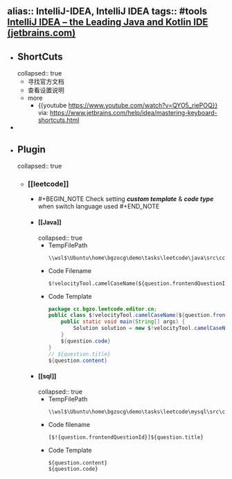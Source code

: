 alias:: IntelliJ-IDEA, IntelliJ IDEA
tags:: #tools
[IntelliJ IDEA – the Leading Java and Kotlin IDE (jetbrains.com)](https://www.jetbrains.com/idea/)
-
- ## ShortCuts
  collapsed:: true
  - 寻找官方文档
  - 查看设置说明
  - more
    - {{youtube https://www.youtube.com/watch?v=QYO5_riePOQ}}
      via: https://www.jetbrains.com/help/idea/mastering-keyboard-shortcuts.html
-
- ## Plugin
  collapsed:: true
  - ### [[leetcode]]
    - #+BEGIN_NOTE
      Check setting ***custom template*** & ***code type*** when switch language used
      #+END_NOTE
    - #### [[Java]]
      collapsed:: true
      - TempFilePath
        ```
        \\wsl$\Ubuntu\home\bgzocg\demo\tasks\leetcode\java\src\cc\bgzo
        ```
      - Code Filename
        ```
        $!velocityTool.camelCaseName(${question.frontendQuestionId})$!velocityTool.camelCaseName(${question.title})
        ```
      - Code Template
        ```java
        package cc.bgzo.leetcode.editor.cn;
        public class $!velocityTool.camelCaseName(${question.frontendQuestionId})$!velocityTool.camelCaseName(${question.title}){
            public static void main(String[] args) {
                Solution solution = new $!velocityTool.camelCaseName(${question.frontendQuestionId})$!velocityTool.camelCaseName(${question.title})().new Solution();
            }
            ${question.code}
        }
        // ${question.title}
        ${question.content}
        ```
    - #### [[sql]]
      collapsed:: true
      - TempFilePath
        ```
        \\wsl$\Ubuntu\home\bgzocg\demo\tasks\leetcode\mysql\src\cc\bgzo
        ```
      - Code filename
        ```
        [$!{question.frontendQuestionId}]${question.title}
        ```
      - Code Template
        ```
        ${question.content}
        ${question.code}
        ```